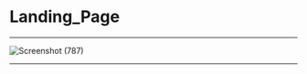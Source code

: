 # Landing_Page

<hr>

![Screenshot (787)](https://user-images.githubusercontent.com/88190573/154789498-50c976cb-a1c3-47b2-99a7-3186130f42ca.png)
<hr>
